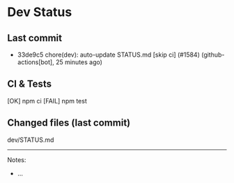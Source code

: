 # Dev Status

## Last commit
- 33de9c5 chore(dev): auto-update STATUS.md [skip ci] (#1584) (github-actions[bot], 25 minutes ago)
## CI & Tests
[OK] npm ci
[FAIL] npm test

## Changed files (last commit)
dev/STATUS.md

---
Notes:
- ...
